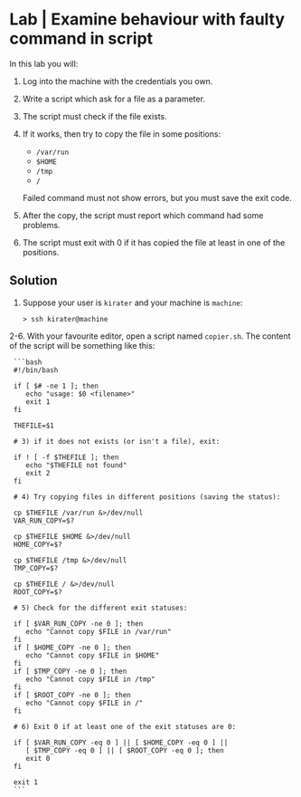 # Lab | Examine behaviour with faulty command in script

In this lab you will:

1. Log into the machine with the credentials you own.
2. Write a script which ask for a file as a parameter.
3. The script must check if the file exists.
4. If it works, then try to copy the file in some positions:

   - `/var/run`
   - `$HOME`
   - `/tmp`
   - `/`

   Failed command must not show errors, but you must save the exit code.

5. After the copy, the script must report which command had some problems.
6. The script must exit with 0 if it has copied the file at least in one of
   the positions.

## Solution

1. Suppose your user is `kirater` and your machine is `machine`:

   ```console
   > ssh kirater@machine
   ```

2-6. With your favourite editor, open a script named `copier.sh`. The content of
     the script will be something like this:

     ```bash
     #!/bin/bash
     
     if [ $# -ne 1 ]; then
     	echo "usage: $0 <filename>"
     	exit 1
     fi
     
     THEFILE=$1
     
     # 3) if it does not exists (or isn't a file), exit:
     
     if ! [ -f $THEFILE ]; then
     	echo "$THEFILE not found"
     	exit 2
     fi
     
     # 4) Try copying files in different positions (saving the status):
     
     cp $THEFILE /var/run &>/dev/null
     VAR_RUN_COPY=$?
     
     cp $THEFILE $HOME &>/dev/null
     HOME_COPY=$?
     
     cp $THEFILE /tmp &>/dev/null
     TMP_COPY=$?
     
     cp $THEFILE / &>/dev/null
     ROOT_COPY=$?
     
     # 5) Check for the different exit statuses:
     
     if [ $VAR_RUN_COPY -ne 0 ]; then
     	echo "Cannot copy $FILE in /var/run"
     fi
     if [ $HOME_COPY -ne 0 ]; then
     	echo "Cannot copy $FILE in $HOME"
     fi
     if [ $TMP_COPY -ne 0 ]; then
     	echo "Cannot copy $FILE in /tmp"
     fi
     if [ $ROOT_COPY -ne 0 ]; then
     	echo "Cannot copy $FILE in /"
     fi
     
     # 6) Exit 0 if at least one of the exit statuses are 0:
     
     if [ $VAR_RUN_COPY -eq 0 ] || [ $HOME_COPY -eq 0 ] ||
        [ $TMP_COPY -eq 0 ] || [ $ROOT_COPY -eq 0 ]; then
     	exit 0
     fi
     
     exit 1
     ```
